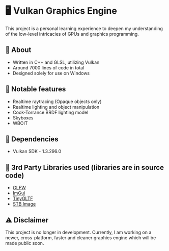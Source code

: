 # 🖥️ Vulkan Graphics Engine

This project is a personal learning experience to deepen my understanding of the low-level intricacies of GPUs and graphics programming. 

## 📝 About
- Written in C++ and GLSL, utilizing Vulkan
- Around 7000 lines of code in total
- Designed solely for use on Windows

## 🚀 Notable features
- Realtime raytracing (Opaque objects only)
- Realtime lighting and object manipulation
- Cook-Torrance BRDF lighting model
- Skyboxes
- WBOIT

## 🌋 Dependencies
- Vulkan SDK - 1.3.296.0

## 📖 3rd Party Libraries used (libraries are in source code)
- [GLFW](https://github.com/glfw/glfw)
- [ImGui](https://github.com/ocornut/imgui)
- [TinyGLTF](https://github.com/syoyo/tinygltf)
- [STB Image](https://github.com/nothings/stb)

## ⚠️ Disclaimer
This project is no longer in development. Currently, I am working on a newer, cross-platform, faster and cleaner graphics engine which will be made public soon.
